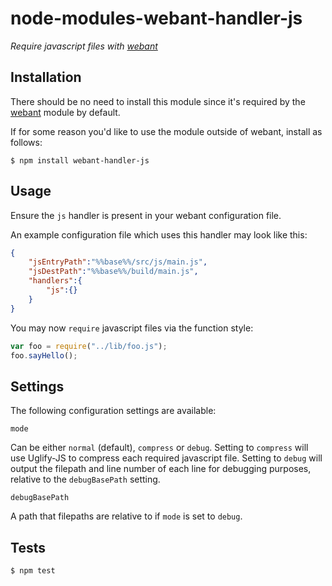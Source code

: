 # node-modules-webant-handler-js

_Require javascript files with [webant](https://github.com/theakman2/node-modules-webant)_

## Installation

There should be no need to install this module since it's required by the [webant](https://github.com/theakman2/node-modules-webant) module by default.

If for some reason you'd like to use the module outside of webant, install as follows:

    $ npm install webant-handler-js

## Usage

Ensure the `js` handler is present in your webant configuration file.

An example configuration file which uses this handler may look like this:

````json
{
    "jsEntryPath":"%%base%%/src/js/main.js",
    "jsDestPath":"%%base%%/build/main.js",
    "handlers":{
        "js":{}
    }
}
````

You may now `require` javascript files via the function style:

````javascript
var foo = require("../lib/foo.js");
foo.sayHello();
````

## Settings

The following configuration settings are available:

`mode`

Can be either `normal` (default), `compress` or `debug`. Setting to `compress` will use Uglify-JS to compress each required javascript file. Setting to `debug` will output the filepath and line number of each line for debugging purposes, relative to the `debugBasePath` setting.

`debugBasePath`

A path that filepaths are relative to if `mode` is set to `debug`. 

## Tests

    $ npm test